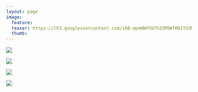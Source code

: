 ```yaml
---
layout: page
image:
  feature:
  teaser: https://lh3.googleusercontent.com/i6B-mpeWWYhbTh2SM5WfRN1tU3MzO8ihMCPrYWBptk8=w245
  thumb:
---
```


[![](https://lh3.googleusercontent.com/qQBmOHT9xIQKqx2JMXXOntu9rtW6dYEeOoUJrOZY0mU=w800)](https://lh3.googleusercontent.com/qQBmOHT9xIQKqx2JMXXOntu9rtW6dYEeOoUJrOZY0mU=s0)

[![](https://lh3.googleusercontent.com/WFVaWVcl1QeX9mKqhDzAxSw4lvMQmH4a49JVux3DPGI=w800)](https://lh3.googleusercontent.com/WFVaWVcl1QeX9mKqhDzAxSw4lvMQmH4a49JVux3DPGI=s0)

[![](https://lh3.googleusercontent.com/VTZIq_iOin6ajxh1mzFbAk0X2EQQFnOD4osNxHPtRic=w800)](https://lh3.googleusercontent.com/VTZIq_iOin6ajxh1mzFbAk0X2EQQFnOD4osNxHPtRic=s0)

[![](https://lh3.googleusercontent.com/PuiqiS6PTiuSjgi4yTL0X4hJiXc1KXO1aaUfvOqyo48=w800)](https://lh3.googleusercontent.com/PuiqiS6PTiuSjgi4yTL0X4hJiXc1KXO1aaUfvOqyo48=s0)

